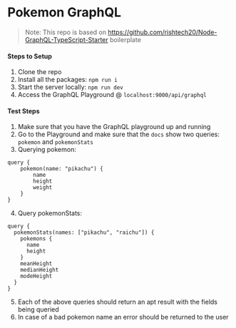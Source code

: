 # Pokemon GraphQL

> Note: This repo is based on https://github.com/rishtech20/Node-GraphQL-TypeScript-Starter boilerplate

#### Steps to Setup

1. Clone the repo
2. Install all the packages: `npm run i`
3. Start the server locally: `npm run dev`
4. Access the GraphQL Playground @ `localhost:9000/api/graphql`

#### Test Steps

1. Make sure that you have the GraphQL playground up and running
2. Go to the Playground and make sure that the `docs` show two queries: `pokemon` and `pokemonStats`
3. Querying pokemon:

```
query {
    pokemon(name: "pikachu") {
        name
        height
        weight
    }
}
```

4. Query pokemonStats:

```
query {
  pokemonStats(names: ["pikachu", "raichu"]) {
    pokemons {
      name
      height
    }
    meanHeight
    medianHeight
    modeHeight
  }
}
```

5. Each of the above queries should return an apt result with the fields being queried
6. In case of a bad pokemon name an error should be returned to the user
